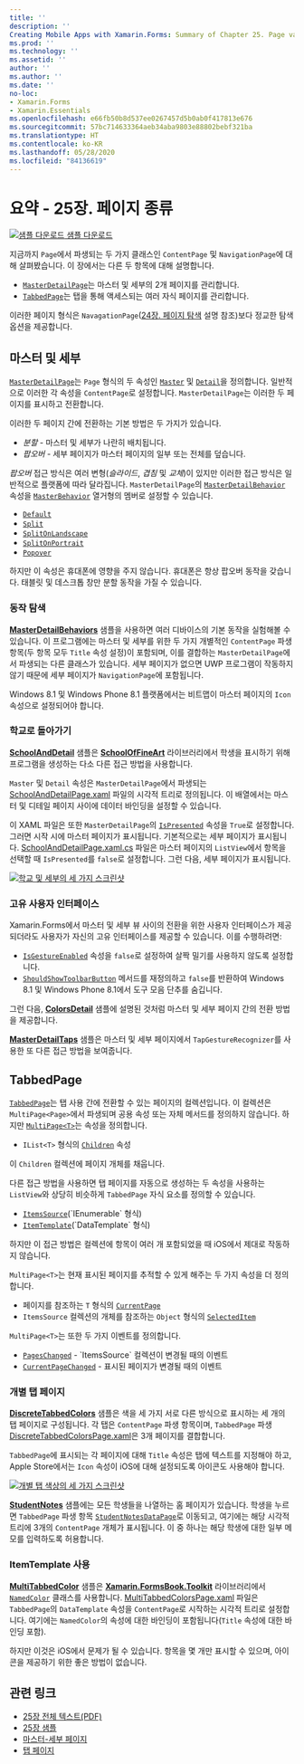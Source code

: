 ```yaml
---
title: ''
description: ''
Creating Mobile Apps with Xamarin.Forms: Summary of Chapter 25. Page varieties''
ms.prod: ''
ms.technology: ''
ms.assetid: ''
author: ''
ms.author: ''
ms.date: ''
no-loc:
- Xamarin.Forms
- Xamarin.Essentials
ms.openlocfilehash: e66fb50b8d537ee0267457d5b0ab0f417813e676
ms.sourcegitcommit: 57bc714633364aeb34aba9803e88802bebf321ba
ms.translationtype: HT
ms.contentlocale: ko-KR
ms.lasthandoff: 05/28/2020
ms.locfileid: "84136619"
---
```

# <a name="summary-of-chapter-25-page-varieties"></a>요약 - 25장. 페이지 종류

[![샘플 다운로드](~/media/shared/download.png) 샘플 다운로드](https://github.com/xamarin/xamarin-forms-book-samples/tree/master/Chapter25)

지금까지 `Page`에서 파생되는 두 가지 클래스인 `ContentPage` 및 `NavigationPage`에 대해 살펴봤습니다. 이 장에서는 다른 두 항목에 대해 설명합니다.

- [`MasterDetailPage`](xref:Xamarin.Forms.MasterDetailPage)는 마스터 및 세부의 2개 페이지를 관리합니다.
- [`TabbedPage`](xref:Xamarin.Forms.TabbedPage)는 탭을 통해 액세스되는 여러 자식 페이지를 관리합니다.

이러한 페이지 형식은 `NavagationPage`([24장. 페이지 탐색](~/xamarin-forms/creating-mobile-apps-xamarin-forms/summaries/chapter24.md) 설명 참조)보다 정교한 탐색 옵션을 제공합니다.

## <a name="master-and-detail"></a>마스터 및 세부

[`MasterDetailPage`](xref:Xamarin.Forms.MasterDetailPage)는 `Page` 형식의 두 속성인 [`Master`](xref:Xamarin.Forms.MasterDetailPage.Master) 및 [`Detail`](xref:Xamarin.Forms.MasterDetailPage.Detail)을 정의합니다. 일반적으로 이러한 각 속성을 `ContentPage`로 설정합니다. `MasterDetailPage`는 이러한 두 페이지를 표시하고 전환합니다.

이러한 두 페이지 간에 전환하는 기본 방법은 두 가지가 있습니다.

- *분할* - 마스터 및 세부가 나란히 배치됩니다.
- *팝오버* - 세부 페이지가 마스터 페이지의 일부 또는 전체를 덮습니다.

*팝오버* 접근 방식은 여러 변형(*슬라이드*, *겹침* 및 *교체*)이 있지만 이러한 접근 방식은 일반적으로 플랫폼에 따라 달라집니다. `MasterDetailPage`의 [`MasterDetailBehavior`](xref:Xamarin.Forms.MasterDetailPage.MasterBehavior) 속성을 [`MasterBehavior`](xref:Xamarin.Forms.MasterBehavior) 열거형의 멤버로 설정할 수 있습니다.

- [`Default`](xref:Xamarin.Forms.MasterBehavior.Default)
- [`Split`](xref:Xamarin.Forms.MasterBehavior.Split)
- [`SplitOnLandscape`](xref:Xamarin.Forms.MasterBehavior.SplitOnLandscape)
- [`SplitOnPortrait`](xref:Xamarin.Forms.MasterBehavior.SplitOnPortrait)
- [`Popover`](xref:Xamarin.Forms.MasterBehavior.Popover)

하지만 이 속성은 휴대폰에 영향을 주지 않습니다. 휴대폰은 항상 팝오버 동작을 갖습니다. 태블릿 및 데스크톱 창만 분할 동작을 가질 수 있습니다.

### <a name="exploring-the-behaviors"></a>동작 탐색

[**MasterDetailBehaviors**](https://github.com/xamarin/xamarin-forms-book-samples/tree/master/Chapter25/MasterDetailBehaviors) 샘플을 사용하면 여러 디바이스의 기본 동작을 실험해볼 수 있습니다. 이 프로그램에는 마스터 및 세부를 위한 두 가지 개별적인 `ContentPage` 파생 항목(두 항목 모두 `Title` 속성 설정)이 포함되며, 이를 결합하는 `MasterDetailPage`에서 파생되는 다른 클래스가 있습니다. 세부 페이지가 없으면 UWP 프로그램이 작동하지 않기 때문에 세부 페이지가 `NavigationPage`에 포함됩니다.

Windows 8.1 및 Windows Phone 8.1 플랫폼에서는 비트맵이 마스터 페이지의 `Icon` 속성으로 설정되어야 합니다.

### <a name="back-to-school"></a>학교로 돌아가기

[**SchoolAndDetail**](https://github.com/xamarin/xamarin-forms-book-samples/tree/master/Chapter25/SchoolAndDetail) 샘플은 [**SchoolOfFineArt**](https://github.com/xamarin/xamarin-forms-book-samples/tree/master/Libraries/SchoolOfFineArt) 라이브러리에서 학생을 표시하기 위해 프로그램을 생성하는 다소 다른 접근 방법을 사용합니다.

`Master` 및 `Detail` 속성은 `MasterDetailPage`에서 파생되는 [SchoolAndDetailPage.xaml](https://github.com/xamarin/xamarin-forms-book-samples/blob/master/Chapter25/SchoolAndDetail/SchoolAndDetail/SchoolAndDetail/SchoolAndDetailPage.xaml) 파일의 시각적 트리로 정의됩니다. 이 배열에서는 마스터 및 디테일 페이지 사이에 데이터 바인딩을 설정할 수 있습니다.

이 XAML 파일은 또한 `MasterDetailPage`의 [`IsPresented`](xref:Xamarin.Forms.MasterDetailPage.IsPresented) 속성을 `True`로 설정합니다. 그러면 시작 시에 마스터 페이지가 표시됩니다. 기본적으로는 세부 페이지가 표시됩니다. [SchoolAndDetailPage.xaml.cs](https://github.com/xamarin/xamarin-forms-book-samples/blob/master/Chapter25/SchoolAndDetail/SchoolAndDetail/SchoolAndDetail/SchoolAndDetailPage.xaml.cs) 파일은 마스터 페이지의 `ListView`에서 항목을 선택할 때 `IsPresented`를 `false`로 설정합니다. 그런 다음, 세부 페이지가 표시됩니다.

[![학교 및 세부의 세 가지 스크린샷](images/ch25fg09-small.png "MasterDetailPage의 세부 페이지")](images/ch25fg09-large.png#lightbox "MasterDetailPage의 세부 페이지")

### <a name="your-own-user-interface"></a>고유 사용자 인터페이스

Xamarin.Forms에서 마스터 및 세부 뷰 사이의 전환을 위한 사용자 인터페이스가 제공되더라도 사용자가 자신의 고유 인터페이스를 제공할 수 있습니다. 이를 수행하려면:

- [`IsGestureEnabled`](xref:Xamarin.Forms.MasterDetailPage.IsGestureEnabled) 속성을 `false`로 설정하여 살짝 밀기를 사용하지 않도록 설정합니다.
- [`ShouldShowToolbarButton`](xref:Xamarin.Forms.MasterDetailPage.ShouldShowToolbarButton) 메서드를 재정의하고 `false`를 반환하여 Windows 8.1 및 Windows Phone 8.1에서 도구 모음 단추를 숨깁니다.

그런 다음, [**ColorsDetail**](https://github.com/xamarin/xamarin-forms-book-samples/tree/master/Chapter25/ColorsDetails) 샘플에 설명된 것처럼 마스터 및 세부 페이지 간의 전환 방법을 제공합니다.

[**MasterDetailTaps**](https://github.com/xamarin/xamarin-forms-book-samples/tree/master/Chapter25/MasterDetailTaps) 샘플은 마스터 및 세부 페이지에서 `TapGestureRecognizer`를 사용한 또 다른 접근 방법을 보여줍니다.

## <a name="tabbedpage"></a>TabbedPage

[`TabbedPage`](xref:Xamarin.Forms.TabbedPage)는 탭 사용 간에 전환할 수 있는 페이지의 컬렉션입니다. 이 컬렉션은 `MultiPage<Page>`에서 파생되며 공용 속성 또는 자체 메서드를 정의하지 않습니다. 하지만 [`MultiPage<T>`](xref:Xamarin.Forms.MultiPage`1)는 속성을 정의합니다.

- `IList<T>` 형식의 [`Children`](xref:Xamarin.Forms.MultiPage`1.Children) 속성

이 `Children` 컬렉션에 페이지 개체를 채웁니다.

다른 접근 방법을 사용하면 탭 페이지를 자동으로 생성하는 두 속성을 사용하는 `ListView`와 상당히 비슷하게 `TabbedPage` 자식 요소를 정의할 수 있습니다.

- [`ItemsSource`](xref:Xamarin.Forms.MultiPage`1.ItemsSource)(`IEnumerable` 형식)
- [`ItemTemplate`](xref:Xamarin.Forms.MultiPage`1.ItemTemplate)(`DataTemplate` 형식)

하지만 이 접근 방법은 컬렉션에 항목이 여러 개 포함되었을 때 iOS에서 제대로 작동하지 않습니다.

`MultiPage<T>`는 현재 표시된 페이지를 추적할 수 있게 해주는 두 가지 속성을 더 정의합니다.

- 페이지를 참조하는 `T` 형식의 [`CurrentPage`](xref:Xamarin.Forms.MultiPage`1.CurrentPage)
- `ItemsSource` 컬렉션의 개체를 참조하는 `Object` 형식의 [`SelectedItem`](xref:Xamarin.Forms.MultiPage`1.SelectedItem)

`MultiPage<T>`는 또한 두 가지 이벤트를 정의합니다.

- [`PagesChanged`](xref:Xamarin.Forms.MultiPage`1.PagesChanged) - `ItemsSource` 컬렉션이 변경될 때의 이벤트
- [`CurrentPageChanged`](xref:Xamarin.Forms.MultiPage`1.CurrentPageChanged) - 표시된 페이지가 변경될 때의 이벤트

### <a name="discrete-tab-pages"></a>개별 탭 페이지

[**DiscreteTabbedColors**](https://github.com/xamarin/xamarin-forms-book-samples/tree/master/Chapter25/DiscreteTabbedColors) 샘플은 색을 세 가지 서로 다른 방식으로 표시하는 세 개의 탭 페이지로 구성됩니다. 각 탭은 `ContentPage` 파생 항목이며, `TabbedPage` 파생 [DiscreteTabbedColorsPage.xaml](https://github.com/xamarin/xamarin-forms-book-samples/blob/master/Chapter25/DiscreteTabbedColors/DiscreteTabbedColors/DiscreteTabbedColors/DiscreteTabbedColorsPage.xaml)은 3개 페이지를 결합합니다.

`TabbedPage`에 표시되는 각 페이지에 대해 `Title` 속성은 탭에 텍스트를 지정해야 하고, Apple Store에서는 `Icon` 속성이 iOS에 대해 설정되도록 아이콘도 사용해야 합니다.

[![개별 탭 색상의 세 가지 스크린샷](images/ch25fg13-small.png "TabbedPage")](images/ch25fg13-large.png#lightbox "TabbedPage")

[**StudentNotes**](https://github.com/xamarin/xamarin-forms-book-samples/tree/master/Chapter25/StudentNotes) 샘플에는 모든 학생들을 나열하는 홈 페이지가 있습니다. 학생을 누르면 `TabbedPage` 파생 항목 [`StudentNotesDataPage`](https://github.com/xamarin/xamarin-forms-book-samples/blob/master/Chapter25/StudentNotes/StudentNotes/StudentNotes/StudentNotesDataPage.xaml)로 이동되고, 여기에는 해당 시각적 트리에 3개의 `ContentPage` 개체가 표시됩니다. 이 중 하나는 해당 학생에 대한 일부 메모를 입력하도록 허용합니다.

### <a name="using-an-itemtemplate"></a>ItemTemplate 사용

[**MultiTabbedColor**](https://github.com/xamarin/xamarin-forms-book-samples/tree/master/Chapter25/MultiTabbedColors) 샘플은 [**Xamarin.FormsBook.Toolkit**](https://github.com/xamarin/xamarin-forms-book-samples/tree/master/Libraries/Xamarin.FormsBook.Toolkit) 라이브러리에서 [`NamedColor`](https://github.com/xamarin/xamarin-forms-book-samples/blob/master/Libraries/Xamarin.FormsBook.Toolkit/Xamarin.FormsBook.Toolkit/NamedColor.cs) 클래스를 사용합니다. [MultiTabbedColorsPage.xaml](https://github.com/xamarin/xamarin-forms-book-samples/blob/master/Chapter25/MultiTabbedColors/MultiTabbedColors/MultiTabbedColors/MultiTabbedColorsPage.xaml) 파일은 `TabbedPage`의 `DataTemplate` 속성을 `ContentPage`로 시작하는 시각적 트리로 설정합니다. 여기에는 `NamedColor`의 속성에 대한 바인딩이 포함됩니다(`Title` 속성에 대한 바인딩 포함).

하지만 이것은 iOS에서 문제가 될 수 있습니다. 항목을 몇 개만 표시할 수 있으며, 아이콘을 제공하기 위한 좋은 방법이 없습니다.

## <a name="related-links"></a>관련 링크

- [25장 전체 텍스트(PDF)](https://download.xamarin.com/developer/xamarin-forms-book/XamarinFormsBook-Ch25-Apr2016.pdf)
- [25장 샘플](https://github.com/xamarin/xamarin-forms-book-samples/tree/master/Chapter25)
- [마스터-세부 페이지](~/xamarin-forms/app-fundamentals/navigation/master-detail-page.md)
- [탭 페이지](~/xamarin-forms/app-fundamentals/navigation/tabbed-page.md)
